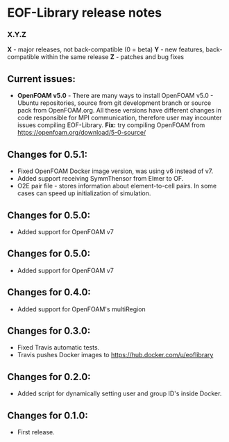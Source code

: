 # EOF-Library release notes

### X.Y.Z
**X** - major releases, not back-compatible (0 = beta)
**Y** - new features, back-compatible within the same release
**Z** - patches and bug fixes

## Current issues:
* **OpenFOAM v5.0** - There are many ways to install OpenFOAM v5.0 - Ubuntu repositories, source from git development branch or source pack from OpenFOAM.org. All these versions have different changes in code responsible for MPI communication, therefore user may incounter issues compiling EOF-Library. **Fix:** try compiling OpenFOAM from https://openfoam.org/download/5-0-source/

## Changes for 0.5.1:
* Fixed OpenFOAM Docker image version, was using v6 instead of v7.
* Added support receiving SymmThensor from Elmer to OF.
* O2E pair file - stores information about element-to-cell pairs. In some cases can speed up initialization of simulation.

## Changes for 0.5.0:
* Added support for OpenFOAM v7

## Changes for 0.5.0:
* Added support for OpenFOAM v7

## Changes for 0.4.0:
* Added support for OpenFOAM's multiRegion

## Changes for 0.3.0:
* Fixed Travis automatic tests.
* Travis pushes Docker images to https://hub.docker.com/u/eoflibrary

## Changes for 0.2.0:
* Added script for dynamically setting user and group ID's inside Docker.

## Changes for 0.1.0:
* First release.
